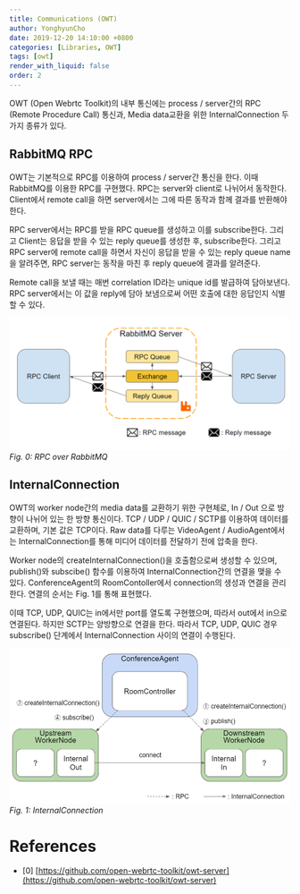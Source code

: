 ```yaml
---
title: Communications (OWT)
author: YonghyunCho
date: 2019-12-20 14:10:00 +0800
categories: [Libraries, OWT]
tags: [owt]
render_with_liquid: false
order: 2
---
```


OWT (Open Webrtc Toolkit)의 내부 통신에는 process / server간의 RPC (Remote Procedure Call) 통신과, Media data교환을 위한 InternalConnection 두 가지 종류가 있다.

## RabbitMQ RPC

OWT는 기본적으로 RPC를 이용하여 process / server간 통신을 한다. 이때 RabbitMQ를 이용한 RPC를 구현했다. RPC는 server와 client로 나뉘어서 동작한다. Client에서 remote call을 하면 server에서는 그에 따른 동작과 함께 결과를 반환해야 한다. 

RPC server에서는 RPC를 받을 RPC queue를 생성하고 이를 subscribe한다. 그리고 Client는 응답을 받을 수 있는 reply queue를 생성한 후, subscribe한다. 그리고 RPC server에 remote call을 하면서 자신이 응답을 받을 수 있는 reply queue name을 알려주면, RPC server는 동작을 마친 후 reply queue에 결과를 알려준다.

Remote call을 보낼 때는 매번 correlation ID라는 unique id를 발급하여 담아보낸다. RPC server에서는 이 값을 reply에  담아 보냄으로써 어떤 호출에 대한 응답인지 식별할 수 있다.

![RPC over RabbitMQ](/assets/img/post/owt/communications/rabbitmq_rpc.png)
_Fig. 0: RPC over RabbitMQ_

## InternalConnection

OWT의 worker node간의 media data를 교환하기 위한 구현체로, In / Out 으로 방향이 나뉘어 있는 한 방향 통신이다. TCP / UDP / QUIC / SCTP를 이용하여 데이터를 교환하며, 기본 값은 TCP이다. Raw data를 다루는 VideoAgent  / AudioAgent에서는 InternalConnection를 통해 미디어 데이터를 전달하기 전에 압축을 한다.

Worker node의 createInternalConnection()을 호출함으로써 생성할 수 있으며, publish()와 subscibe() 함수를 이용하여 InternalConnection간의 연결을 맺을 수 있다. ConferenceAgent의 RoomContoller에서 connection의 생성과 연결을 관리한다. 연결의 순서는 Fig. 1를 통해 표현했다.

이때 TCP, UDP, QUIC는 in에서만 port를 열도록 구현했으며, 따라서 out에서 in으로 연결된다. 하지만 SCTP는 양방향으로 연결을 한다. 따라서 TCP, UDP, QUIC 경우 subscribe() 단계에서 InternalConnection 사이의 연결이 수행된다.

![InternalConnection_](/assets/img/post/owt/communications/internal_connection.png)
_Fig. 1: InternalConnection_

# References

- [0] [https://github.com/open-webrtc-toolkit/owt-server](https://github.com/open-webrtc-toolkit/owt-server)